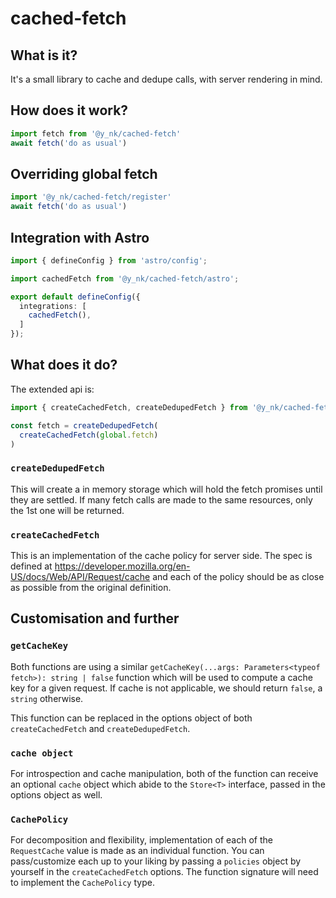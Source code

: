 # cached-fetch

## What is it?

It's a small library to cache and dedupe calls, with server rendering in mind.

## How does it work?

```ts
import fetch from '@y_nk/cached-fetch'
await fetch('do as usual')
```

## Overriding global fetch

```ts
import '@y_nk/cached-fetch/register'
await fetch('do as usual')
```

## Integration with Astro

```ts
import { defineConfig } from 'astro/config';

import cachedFetch from '@y_nk/cached-fetch/astro';

export default defineConfig({
  integrations: [
    cachedFetch(),
  ]
});
```

## What does it do?

The extended api is:

```ts
import { createCachedFetch, createDedupedFetch } from '@y_nk/cached-fetch'

const fetch = createDedupedFetch(
  createCachedFetch(global.fetch)
)
```

### `createDedupedFetch`

This will create a in memory storage which will hold the fetch promises until they are settled. If many fetch calls are made to the same resources, only the 1st one will be returned.

### `createCachedFetch`

This is an implementation of the cache policy for server side. The spec is defined at https://developer.mozilla.org/en-US/docs/Web/API/Request/cache and each of the policy should be as close as possible from the original definition.

## Customisation and further

### `getCacheKey`

Both functions are using a similar `getCacheKey(...args: Parameters<typeof fetch>): string | false` function which will be used to compute a cache key for a given request. If cache is not applicable, we should return `false`, a `string` otherwise.

This function can be replaced in the options object of both `createCachedFetch` and `createDedupedFetch`.

### `cache object`

For introspection and cache manipulation, both of the function can receive an optional `cache` object which abide to the `Store<T>` interface, passed in the options object as well.

### `CachePolicy`

For decomposition and flexibility, implementation of each of the `RequestCache` value is made as an individual function. You can pass/customize each up to your liking by passing a `policies` object by yourself in the `createCachedFetch` options. The function signature will need to implement the `CachePolicy` type.
